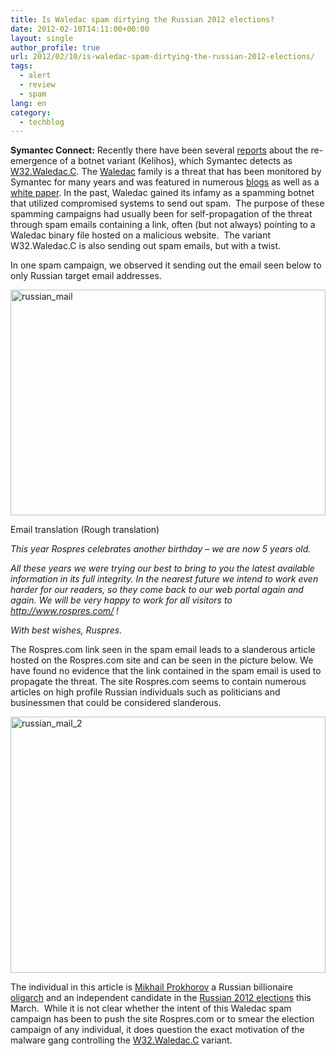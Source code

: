 ```yaml
---
title: Is Waledac spam dirtying the Russian 2012 elections?
date: 2012-02-10T14:11:00+00:00
layout: single
author_profile: true
url: 2012/02/10/is-waledac-spam-dirtying-the-russian-2012-elections/
tags:
  - alert
  - review
  - spam
lang: en
category: 
  - techblog
---
```

**Symantec Connect:** Recently there have been several [reports](http://blogs.technet.com/b/microsoft_blog/archive/2012/02/03/update-on-kelihos-botnet-and-new-related-malware.aspx) about the re-emergence of a botnet variant (Kelihos), which Symantec detects as [W32.Waledac.C](http://www.symantec.com/security_response/writeup.jsp?docid=2012-020814-3639-99&om_rssid=sr-latestthreats30days). The [Waledac](http://www.symantec.com/security_response/writeup.jsp?docid=2008-122308-1429-99&tabid=2) family is a threat that has been monitored by Symantec for many years and was featured in numerous [blogs](http://www.symantec.com/connect/blog-tags/w32waledac) as well as a [white paper](http://www.symantec.com/content/en/us/enterprise/media/security_response/whitepapers/W32_Waledac.pdf). In the past, Waledac gained its infamy as a spamming botnet that utilized compromised systems to send out spam.  The purpose of these spamming campaigns had usually been for self-propagation of the threat through spam emails containing a link, often (but not always) pointing to a Waledac binary file hosted on a malicious website.  The variant W32.Waledac.C is also sending out spam emails, but with a twist. 

In one spam campaign, we observed it sending out the email seen below to only Russian target email addresses. 

[<img title="russian_mail" border="0" alt="russian_mail" src="http://lh4.ggpht.com/-A9_Bw5SkQys/TzUeiA9CraI/AAAAAAAAEp0/6bKVIcTON_Y/russian_mail_thumb%25255B1%25255D.jpg?imgmax=800" width="504" height="361" />](http://lh6.ggpht.com/-kd6UW2UQ4m4/TzUedx01I0I/AAAAAAAAEps/cWqeSHcIbGc/s1600-h/russian_mail%25255B3%25255D.jpg) 

Email translation (Rough translation) 

_This year Rospres celebrates another birthday – we are now 5 years old._ 

_All these years we were trying our best to bring to you the latest available information in its full integrity. In the nearest future we intend to work even harder for our readers, so they come back to our web portal again and again. We will be very happy to work for all visitors to <http://www.rospres.com/> !_ 

_With best wishes, Ruspres._ 

The Rospres.com link seen in the spam email leads to a slanderous article hosted on the Rospres.com site and can be seen in the picture below. We have found no evidence that the link contained in the spam email is used to propagate the threat. The site Rospres.com seems to contain numerous articles on high profile Russian individuals such as politicians and businessmen that could be considered slanderous. 

[<img title="russian_mail_2" border="0" alt="russian_mail_2" src="http://lh6.ggpht.com/-w4hww9dadtg/TzUem4BtJiI/AAAAAAAAEqE/23VqxSlizNA/russian_mail_2_thumb%25255B1%25255D.jpg?imgmax=800" width="504" height="410" />](http://lh5.ggpht.com/-JCBJ0PIn5yU/TzUekaBedbI/AAAAAAAAEp8/hYWrpWfMcv8/s1600-h/russian_mail_2%25255B3%25255D.jpg) 

The individual in this article is [Mikhail Prokhorov](http://en.wikipedia.org/wiki/Mikhail_Prokhorov) a Russian billionaire [oligarch](http://en.wikipedia.org/wiki/Oligarch) and an independent candidate in the [Russian 2012 elections](http://en.wikipedia.org/wiki/Russian_presidential_election,_2012) this March.  While it is not clear whether the intent of this Waledac spam campaign has been to push the site Rospres.com or to smear the election campaign of any individual, it does question the exact motivation of the malware gang controlling the [W32.Waledac.C](http://www.symantec.com/security_response/writeup.jsp?docid=2012-020814-3639-99&om_rssid=sr-latestthreats30days) variant.